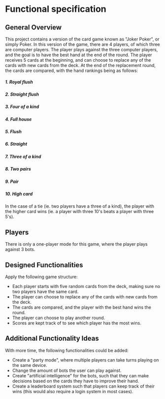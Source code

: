 # Functional specification
## General Overview
This project contains a version of the card game known as "Joker Poker", or simply Poker. In this version of the game, there are 4 players, of which three are computer players. The player plays against the three computer players, and the goal is to have the best hand at the end of the round. The player receives 5 cards at the beginning, and can choose to replace any of the cards with new cards from the deck. At the end of the replacement round, the cards are compared, with the hand rankings being as follows:
##### 1. Royal flush
##### 2. Straight flush
##### 3. Four of a kind
##### 4. Full house
##### 5. Flush
##### 6. Straight
##### 7. Three of a kind
##### 8. Two pairs
##### 9. Pair
##### 10. High card
In the case of a tie (ie. two players have a three of a kind), the player with the higher card wins (ie. a player with three 10's beats a player with three 5's).

## Players
There is only a one-player mode for this game, where the player plays against 3 bots.

## Designed Functionalities
Apply the following game structure:
* Each player starts with five random cards from the deck, making sure no two players have the same card.
* The player can choose to replace any of the cards with new cards from the deck.
* The cards are compared, and the player with the best hand wins the round.
* The player can choose to play another round.
* Scores are kept track of to see which player has the most wins.

## Additional Functionality Ideas
With more time, the following functionalities could be added:
* Create a "party mode", where multiple players can take turns playing on the same device.
* Change the amount of bots the user can play against.
* Create "artificial intelligence" for the bots, such that they can make decisions based on the cards they have to improve their hand.
* Create a leaderboard system such that players can keep track of their wins (this would also require a login system in most cases). 
